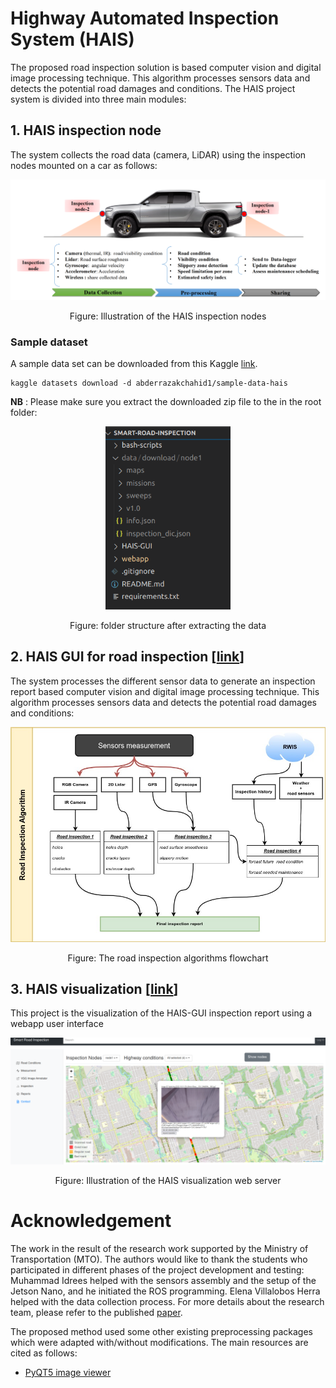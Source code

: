 #  Highway Automated Inspection System (HAIS) 

The proposed road inspection solution is based computer vision and digital image processing technique. This algorithm   processes sensors data  and detects the potential road damages and conditions.
The HAIS project system is divided into three main modules:
## 1. HAIS inspection node
The system collects the road data (camera, LiDAR) using the inspection nodes mounted on a car as follows: 

<p align="center">
<img  src="webapp/files/hais-system.png" alt="alt text" width="512" >
 </p>
<p align="center">
Figure: Illustration of the HAIS inspection nodes
</p>

###  Sample dataset 

 A sample data set can be downloaded from this Kaggle [link](https://www.kaggle.com/datasets/abderrazakchahid1/sample-data-hais).

```
kaggle datasets download -d abderrazakchahid1/sample-data-hais
```

**NB** : Please make sure you extract the downloaded zip file to the in the root folder:
<p align="center">
<img  src="webapp/files/data-sample.png" alt="alt text" width="200" >
 </p>
<p align="center">
Figure: folder structure after extracting the data
</p>

##  2. HAIS GUI for road inspection [[link](HAIS-GUI/README.md)]
The system processes the different sensor data to generate an inspection report based computer vision and digital image processing technique. This algorithm   processes sensors data  and detects the potential road damages and conditions:
<p align="center">
<img  src="webapp/files/HAIS-Algorithm-Flowchart.jpg" alt="alt text" width="512" >
</p>
<p align="center">
Figure: The road inspection algorithms flowchart
</p>


##   3. HAIS visualization  [[link](webapp/README.md)]

This project is the visualization of the HAIS-GUI inspection report using a webapp user interface
<p align="center">
<img  src="webapp/files/hais-webapp.png" alt="alt text" width="512" >
 </p>
<p align="center">
Figure: Illustration of the HAIS visualization web server
</p>




# Acknowledgement

The work in the result of the research work supported by the Ministry of Transportation (MTO). The authors would like to thank the students who participated in different phases of the project development and testing: Muhammad Idrees helped with the sensors assembly and the setup of the Jetson Nano, and he initiated the ROS programming. Elena Villalobos Herra helped with the data collection process.
For more details about the research team, please refer to the published [paper](https://www.mdpi.com/2227-7080/11/2/51 ).

The proposed method used some other existing preprocessing packages which were adapted with/without modifications. The main resources are cited as follows:
*  [PyQT5 image viewer](https://gist.github.com/acbetter/32c575803ec361c3e82064e60db4e3e0)